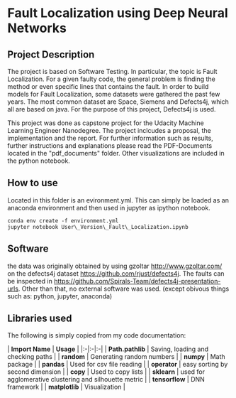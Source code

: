 # Fault Localization using Deep Neural Networks

## Project Description

The project is based on Software Testing. In particular, the topic is Fault Localization. For a given faulty code, the general problem is finding the method or even specific lines that contains the fault. In order to build models for Fault Localization, some datasets were gathered the past few years. The most common dataset are Space, Siemens and Defects4j, which all are based on java. For the purpose of this project, Defects4j is used.


This project was done as capstone project for the Udacity Machine Learning Engineer Nanodegree. The project inclcudes a proposal, the implementation and the report. For further information such as results, further instructions and explanations please read the PDF-Documents located in the "pdf_documents" folder. Other visualizations are included in the python notebook.


## How to use

Located in this folder is an evironment.yml. This can simply be loaded as an anaconda environment and then used in jupyter as ipython notebook.

```
conda env create -f environment.yml
jupyter notebook User\_Version\_Fault\_Localization.ipynb
```

## Software

the data was originally obtained by using gzoltar <http://www.gzoltar.com/> on the defects4j dataset <https://github.com/rjust/defects4j>. The faults can be inspected in <https://github.com/Spirals-Team/defects4j-presentation-urls>. Other than that, no external software was used. (except obivous things such as: python, jupyter, anaconda)

## Libraries used

The following is simply copied from my code documentation:

| **Import Name** | **Usage** |
|:-|:-|:-|
| **Path.pathlib** | Saving, loading and checking paths |
| **random** | Generating random numbers |
| **numpy** | Math package |
| **pandas** | Used for csv file reading |
| **operator** | easy sorting by second dimension |
| **copy** | Used to copy lists |
| **sklearn** | used for agglomerative clustering and silhouette metric |
| **tensorflow** | DNN framework |
| **matplotlib** | Visualization |
